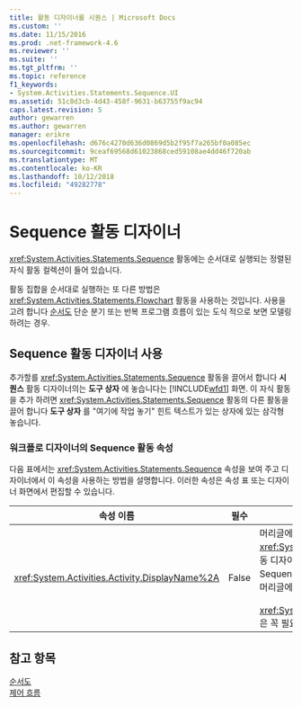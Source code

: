 ```yaml
---
title: 활동 디자이너를 시퀀스 | Microsoft Docs
ms.custom: ''
ms.date: 11/15/2016
ms.prod: .net-framework-4.6
ms.reviewer: ''
ms.suite: ''
ms.tgt_pltfrm: ''
ms.topic: reference
f1_keywords:
- System.Activities.Statements.Sequence.UI
ms.assetid: 51c8d3cb-4d43-458f-9631-b63755f9ac94
caps.latest.revision: 5
author: gewarren
ms.author: gewarren
manager: erikre
ms.openlocfilehash: d676c4270d636d0869d5b2f95f7a265bf0a085ec
ms.sourcegitcommit: 9ceaf69568d61023868ced59108ae4dd46f720ab
ms.translationtype: MT
ms.contentlocale: ko-KR
ms.lasthandoff: 10/12/2018
ms.locfileid: "49282778"
---
```

# <a name="sequence-activity-designer"></a>Sequence 활동 디자이너
<xref:System.Activities.Statements.Sequence> 활동에는 순서대로 실행되는 정렬된 자식 활동 컬렉션이 들어 있습니다.  
  
 활동 집합을 순서대로 실행하는 또 다른 방법은 <xref:System.Activities.Statements.Flowchart> 활동을 사용하는 것입니다. 사용을 고려 합니다 [순서도](../workflow-designer/flowchart-activity-designer.md) 단순 분기 또는 반복 프로그램 흐름이 있는 도식 적으로 보면 모델링 하려는 경우.  
  
## <a name="using-the-sequence-activity-designer"></a>Sequence 활동 디자이너 사용  
 추가할를 <xref:System.Activities.Statements.Sequence> 활동을 끌어서 합니다 **시퀀스** 활동 디자이너의는 **도구 상자** 에 놓습니다는 [!INCLUDE[wfd1](../includes/wfd1-md.md)] 화면. 이 자식 활동을 추가 하려면 <xref:System.Activities.Statements.Sequence> 활동의 다른 활동을 끌어 합니다 **도구 상자** 를 "여기에 작업 놓기" 힌트 텍스트가 있는 상자에 있는 삼각형 놓습니다.  
  
### <a name="sequence-activity-properties-in-the-workflow-designer"></a>워크플로 디자이너의 Sequence 활동 속성  
 다음 표에서는 <xref:System.Activities.Statements.Sequence> 속성을 보여 주고 디자이너에서 이 속성을 사용하는 방법을 설명합니다. 이러한 속성은 속성 표 또는 디자이너 화면에서 편집할 수 있습니다.  
  
|속성 이름|필수|용도|  
|-------------------|--------------|-----------|  
|<xref:System.Activities.Activity.DisplayName%2A>|False|머리글에 <xref:System.Activities.Statements.Sequence> 활동 디자이너의 이름을 지정합니다. 기본값은 Sequence입니다. 속성 표에서 또는 활동 디자이너의 머리글에서 직접 값을 편집할 수 있습니다.<br /><br /> <xref:System.Activities.Activity.DisplayName%2A>은 꼭 필요하지 않더라도 사용하는 것이 좋습니다.|  
  
## <a name="see-also"></a>참고 항목  
 [순서도](../workflow-designer/flowchart-activity-designer.md)   
 [제어 흐름](../workflow-designer/control-flow-activity-designers.md)